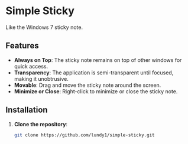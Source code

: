 # Simple Sticky

Like the Windows 7 sticky note.

## Features

- **Always on Top**: The sticky note remains on top of other windows for quick access.
- **Transparency**: The application is semi-transparent until focused, making it unobtrusive.
- **Movable**: Drag and move the sticky note around the screen.
- **Minimize or Close**: Right-click to minimize or close the sticky note.

## Installation

1. **Clone the repository**:
   ```bash
   git clone https://github.com/lundy1/simple-sticky.git
   ```
